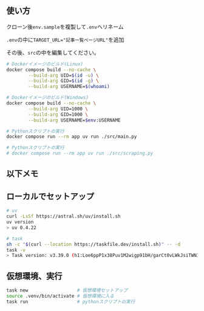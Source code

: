 
## 使い方

クローン後`env.sample`を複製して`.env`へリネーム

`.env`の中に`TARGET_URL="記事一覧ページURL"`を追加

その後、`src`の中を編集してください。

```sh
# Dockerイメージのビルド(Linux)
docker compose build --no-cache \
        --build-arg UID=$(id -u) \
        --build-arg GID=$(id -g) \
        --build-arg USERNAME=$(whoami)

# Dockerイメージのビルド(Windows)
docker compose build --no-cache \
        --build-arg UID=1000 \
        --build-arg GID=1000 \
        --build-arg USERNAME=$env:USERNAME

# Pythonスクリプトの実行
docker compose run --rm app uv run ./src/main.py

# Pythonスクリプトの実行
# docker compose run --rm app uv run ./src/scraping.py
```
以下メモ
---

## ローカルでセットアップ
```sh
# uv
curl -LsSf https://astral.sh/uv/install.sh
uv version
> uv 0.4.22

# task
sh -c "$(curl --location https://taskfile.dev/install.sh)" -- -d
task -v
> Task version: v3.39.0 (h1:Loe6ppP1x38Puv1M2wigp91bH/garCt0vLWkJsiTWNI=)
```

## 仮想環境、実行
```sh
task new                  # 仮想環境セットアップ
source .venv/bin/activate # 仮想環境に入る
task run                  # pythonスクリプトの実行
```
